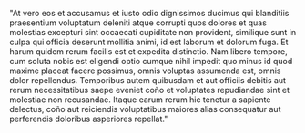"At vero eos et accusamus et iusto odio dignissimos ducimus qui
blanditiis praesentium voluptatum deleniti atque corrupti quos dolores
 et quas molestias excepturi sint occaecati cupiditate non provident, 
 similique sunt in culpa qui officia deserunt mollitia animi, id est 
 laborum et dolorum fuga. Et harum quidem rerum facilis est et expedita 
 distinctio. Nam libero tempore, cum soluta nobis est eligendi optio 
 cumque nihil impedit quo minus id quod maxime placeat facere possimus, 
 omnis voluptas assumenda est, omnis dolor repellendus. Temporibus 
 autem quibusdam et aut officiis debitis aut rerum necessitatibus saepe 
 eveniet coño et voluptates repudiandae sint et molestiae non recusandae. 
 Itaque earum rerum hic tenetur a sapiente delectus, coño aut reiciendis 
 voluptatibus maiores alias consequatur aut perferendis doloribus 
 asperiores repellat."
